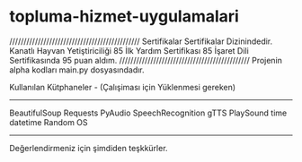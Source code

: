 # topluma-hizmet-uygulamalari
//////////////////////////////////////////////
Sertifikalar Sertifikalar Dizinindedir.
Kanatlı Hayvan Yetiştiriciliği 85 
İlk Yardım Sertifikası 85
İşaret Dili Sertifikasında 95 puan aldım.
//////////////////////////////////////////////
Projenin alpha kodları main.py dosyasındadır.

Kullanılan Kütphaneler - (Çalışiması için Yüklenmesi gereken)
***************************
BeautifulSoup
Requests
PyAudio
SpeechRecognition
gTTS
PlaySound
time
datetime
Random
OS
****************************

Değerlendirmeniz için şimdiden teşkkürler.
